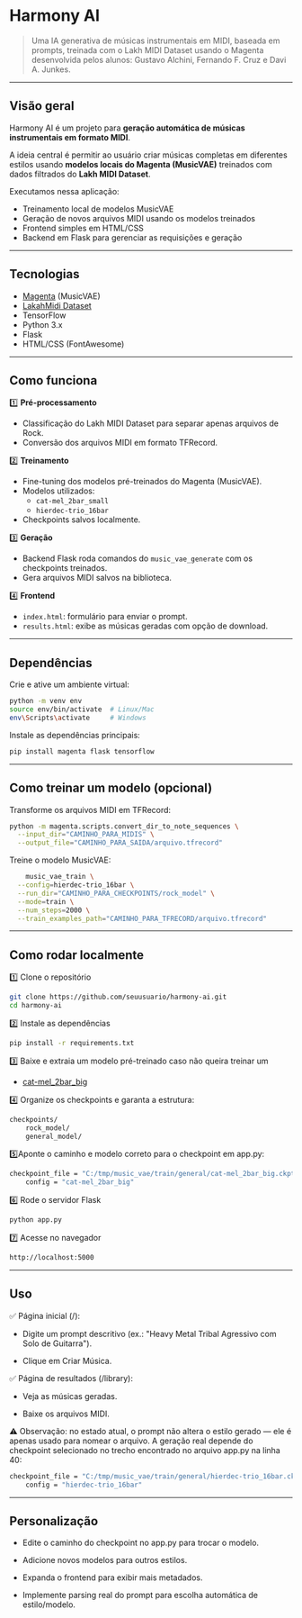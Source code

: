 # Harmony AI

> Uma IA generativa de músicas instrumentais em MIDI, baseada em prompts, treinada com o Lakh MIDI Dataset usando o Magenta desenvolvida pelos alunos: Gustavo Alchini, Fernando F. Cruz e Davi A. Junkes.

---

## Visão geral

Harmony AI é um projeto para **geração automática de músicas instrumentais em formato MIDI**.  

A ideia central é permitir ao usuário criar músicas completas em diferentes estilos usando **modelos locais do Magenta (MusicVAE)** treinados com dados filtrados do **Lakh MIDI Dataset**.

Executamos nessa aplicação:

- Treinamento local de modelos MusicVAE
- Geração de novos arquivos MIDI usando os modelos treinados
- Frontend simples em HTML/CSS
- Backend em Flask para gerenciar as requisições e geração

---

## Tecnologias

- [Magenta](https://magenta.tensorflow.org/) (MusicVAE)
- [LakahMidi Dataset](https://colinraffel.com/projects/lmd/)
- TensorFlow
- Python 3.x
- Flask
- HTML/CSS (FontAwesome)

---

## Como funciona

1️⃣ **Pré-processamento**  
- Classificação do Lakh MIDI Dataset para separar apenas arquivos de Rock.
- Conversão dos arquivos MIDI em formato TFRecord.

2️⃣ **Treinamento**  
- Fine-tuning dos modelos pré-treinados do Magenta (MusicVAE).
- Modelos utilizados:
  - `cat-mel_2bar_small`
  - `hierdec-trio_16bar`
- Checkpoints salvos localmente.

3️⃣ **Geração**  
- Backend Flask roda comandos do `music_vae_generate` com os checkpoints treinados.
- Gera arquivos MIDI salvos na biblioteca.

4️⃣ **Frontend**  
- `index.html`: formulário para enviar o prompt.
- `results.html`: exibe as músicas geradas com opção de download.

---
##  Dependências

Crie e ative um ambiente virtual:

```bash
python -m venv env
source env/bin/activate  # Linux/Mac
env\Scripts\activate     # Windows
```

Instale as dependências principais:
```bash
pip install magenta flask tensorflow
```
---

## Como treinar um modelo (opcional)

Transforme os arquivos MIDI em TFRecord:

```bash
python -m magenta.scripts.convert_dir_to_note_sequences \
  --input_dir="CAMINHO_PARA_MIDIS" \
  --output_file="CAMINHO_PARA_SAIDA/arquivo.tfrecord"

```

Treine o modelo MusicVAE:

```bash
    music_vae_train \
  --config=hierdec-trio_16bar \
  --run_dir="CAMINHO_PARA_CHECKPOINTS/rock_model" \
  --mode=train \
  --num_steps=2000 \
  --train_examples_path="CAMINHO_PARA_TFRECORD/arquivo.tfrecord"

```
---

##  Como rodar localmente

1️⃣ Clone o repositório


```bash
git clone https://github.com/seuusuario/harmony-ai.git
cd harmony-ai
```
2️⃣ Instale as dependências

```bash
pip install -r requirements.txt
```

3️⃣ Baixe e extraia um modelo pré-treinado caso não queira treinar um

- [cat-mel_2bar_big](https://storage.googleapis.com/magentadata/models/music_vae/checkpoints/cat-mel_2bar_big.tar)

4️⃣ Organize os checkpoints e
garanta a estrutura:

```bash
checkpoints/
    rock_model/
    general_model/
```
5️⃣Aponte o caminho e modelo correto para o checkpoint em app.py:

```bash
checkpoint_file = "C:/tmp/music_vae/train/general/cat-mel_2bar_big.ckpt"
    config = "cat-mel_2bar_big"
```

6️⃣ Rode o servidor Flask
```bash
python app.py
```

7️⃣ Acesse no navegador

```bash
http://localhost:5000
```
---

## Uso

✅ Página inicial (/):

- Digite um prompt descritivo (ex.: "Heavy Metal Tribal Agressivo com Solo de Guitarra").

- Clique em Criar Música.

✅ Página de resultados (/library):

- Veja as músicas geradas.

- Baixe os arquivos MIDI.

⚠️ Observação: no estado atual, o prompt não altera o estilo gerado — ele é apenas usado para nomear o arquivo. A geração real depende do checkpoint selecionado no trecho encontrado no arquivo app.py na linha 40:

```bash
checkpoint_file = "C:/tmp/music_vae/train/general/hierdec-trio_16bar.ckpt"
    config = "hierdec-trio_16bar"
```

---

## Personalização

- Edite o caminho do checkpoint no app.py para trocar o modelo.

- Adicione novos modelos para outros estilos.

- Expanda o frontend para exibir mais metadados.

- Implemente parsing real do prompt para escolha automática de estilo/modelo.
